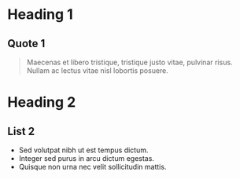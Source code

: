 # Heading 1
## Quote 1
> Maecenas et libero tristique, tristique justo vitae, pulvinar risus.
> Nullam ac lectus vitae nisl lobortis posuere.

# Heading 2
## List 2
* Sed volutpat nibh ut est tempus dictum.
* Integer sed purus in arcu dictum egestas.
* Quisque non urna nec velit sollicitudin mattis.
